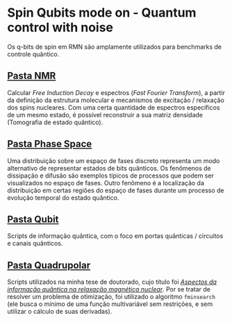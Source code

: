 
# Spin Qubits mode on - Quantum control with noise
Os q-bits de spin em RMN são amplamente utilizados para benchmarks de controle quântico.

## [Pasta NMR](https://github.com/agaviniv/SpinQubits/tree/master/NMR)  

Calcular _Free Induction Decay_ e espectros (_Fast Fourier Transform_), a partir da definição da estrutura molecular e mecanismos de excitação / relaxação dos spins nucleares. Com uma certa quantidade de espectros específicos de um mesmo estado, é possível reconstruir a sua matriz densidade (Tomografia de estado quântico).

## [Pasta Phase Space](https://github.com/agaviniv/SpinQubits/tree/master/PhaseSpace)

Uma distribuição sobre um espaço de fases discreto representa um modo alternativo de representar estados de bits quânticos. Os fenômenos de dissipação e difusão são exemplos típicos de processos que podem ser visualizados no espaço de fases. Outro fenômeno é a localização da distribuição em certas regiões do espaço de fases durante um processo de evolução temporal do estado quântico.

## [Pasta Qubit](https://github.com/agaviniv/SpinQubits/tree/master/Qubit)

Scripts de informação quântica, com o foco em portas quânticas / circuitos e canais quânticos.

## [Pasta Quadrupolar](https://github.com/agaviniv/SpinQubits/tree/master/Quadrupolar)

Scripts utilizados na minha tese de doutorado, cujo título foi [_Aspectos da informação quântica na relaxação magnética nuclear_](http://www.dominiopublico.gov.br/pesquisa/DetalheObraForm.do?select_action=&co_obra=178695). Por se tratar de resolver um problema de otimização, foi utilizado o algoritmo `fminsearch` (ele busca o mínimo de uma função multivariável sem restrições, e sem utilizar o cálculo de suas derivadas).
